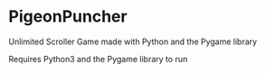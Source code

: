 # PigeonPuncher
Unlimited Scroller Game made with Python and the Pygame library

Requires Python3 and the Pygame library to run
